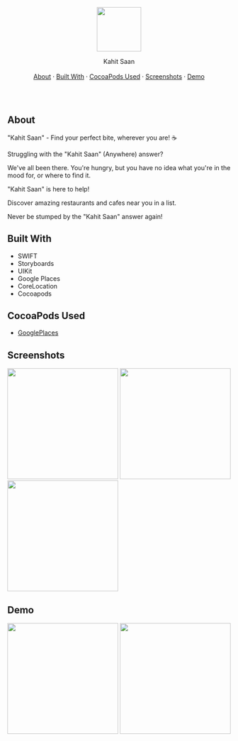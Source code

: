 

<p align="center">
  <p align="center">
    <img src="https://github.com/jarvizconde1/Kahit-Saan/assets/102355807/c0bb7be0-9d32-47d1-9ec9-bf630e9e0618" width="100" height="100">

  </p>
  <p align="center">
   Kahit Saan
    <br />
    <br />
    <a href="#about">About</a>
    ·
    <a href="#built-with">Built With</a>
    ·
    <a href="#cocoapods-used">CocoaPods Used</a>
    ·
    <a href="#screenshots">Screenshots</a>
    ·
    <a href="#demo">Demo</a>
  </p>
</p>

<br />
<br />



## About
                                 

"Kahit Saan" - Find your perfect bite, wherever you are! ️☕️

Struggling with the "Kahit Saan" (Anywhere) answer?

We've all been there. You're hungry, but you have no idea what you're in the mood for, or where to find it.

"Kahit Saan" is here to help!

Discover amazing restaurants and cafes near you in a list.

Never be stumped by the "Kahit Saan" answer again!

## Built With
* SWIFT
* Storyboards
* UIKit 
* Google Places
* CoreLocation 
* Cocoapods


## CocoaPods Used
* [GooglePlaces][1]

[1]: https://cocoapods.org/pods/GooglePlaces




## Screenshots


<img src="https://github.com/jarvizconde1/Kahit-Saan/assets/102355807/19270110-42cc-41ff-94fa-75751143926a" width="250" >
<img src="https://github.com/jarvizconde1/Kahit-Saan/assets/102355807/296808eb-a71e-4c57-af1e-3d8c17e296c4" width="250" >
<img src="https://github.com/jarvizconde1/Kahit-Saan/assets/102355807/0bfd2095-9e66-440c-89fc-e806eeb899f6" width="250" >




## Demo



<img src="https://github.com/jarvizconde1/Kahit-Saan/assets/102355807/4eb751d7-6f28-4d55-b21d-b710b59187cd" width="250"/>
<img src="https://github.com/jarvizconde1/Kahit-Saan/assets/102355807/b285cfec-c9d6-4297-bad7-1333c1112b3f" width="250"/>





